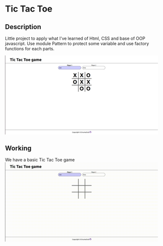 # Tic Tac Toe

## Description
Little project to apply what I've learned of Html, CSS and base of OOP javascript.
Use module Pattern to protect some variable and use factory functions for each parts.

![alt text](./media/main.png)

## Working
We have a basic Tic Tac Toe game
![alt text](./media/Function.gif)